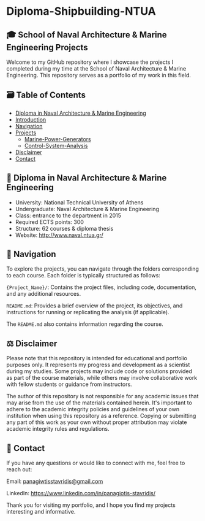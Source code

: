 # Diploma-Shipbuilding-NTUA

## 🎓 School of Naval Architecture & Marine Engineering Projects

Welcome to my GitHub repository where I showcase the projects I completed during my time at the School of Naval Architecture & Marine Engineering. This repository serves as a portfolio of my work in this field.

## 🗃️ Table of Contents

- [Diploma in Naval Architecture & Marine Engineering](diploma-in-naval-architecture-and-marine-engineering)
- [Introduction](introduction)
- [Navigation](navigation)
- [Projects](projects)
  * [Marine-Power-Generators](marine-power-generators)
  * [Control-System-Analysis](control-system-analysis)
- [Disclaimer](disclaimer)
- [Contact](contact)

## 🚢 Diploma in Naval Architecture & Marine Engineering

- University: National Technical University of Athens
- Undergraduate: Naval Architecture & Marine Engineering
- Class: entrance to the department in 2015
- Required ECTS points: 300
- Structure: 62 courses & diploma thesis
- Website: http://www.naval.ntua.gr/

## 🧭 Navigation

To explore the projects, you can navigate through the folders corresponding to each course. Each folder is typically structured as follows:

```{Project_Name}/```: Contains the project files, including code, documentation, and any additional resources.

```README.md```: Provides a brief overview of the project, its objectives, and instructions for running or replicating the analysis (if applicable).

The ```README.md``` also contains information regarding the course.

## ⚖️ Disclaimer

Please note that this repository is intended for educational and portfolio purposes only. It represents my progress and development as a scientist during my studies. Some projects may include code or solutions provided as part of the course materials, while others may involve collaborative work with fellow students or guidance from instructors.

The author of this repository is not responsible for any academic issues that may arise from the use of the materials contained herein. It's important to adhere to the academic integrity policies and guidelines of your own institution when using this repository as a reference. Copying or submitting any part of this work as your own without proper attribution may violate academic integrity rules and regulations.

## 💬 Contact

If you have any questions or would like to connect with me, feel free to reach out:

Email: panagiwtisstavridis@gmail.com

LinkedIn: https://www.linkedin.com/in/panagiotis-stavridis/

Thank you for visiting my portfolio, and I hope you find my projects interesting and informative.
